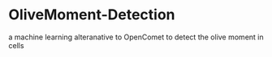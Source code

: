 # OliveMoment-Detection
a machine learning alteranative to OpenComet to detect the olive moment in cells
